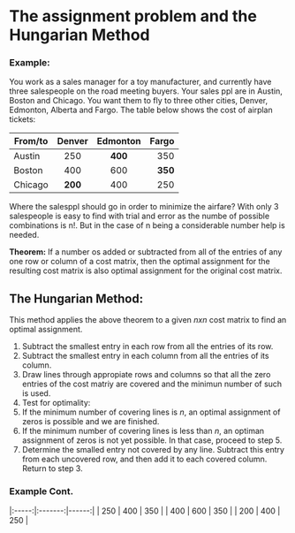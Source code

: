 # The assignment problem and the Hungarian Method


### Example:

You work as a sales manager for a toy manufacturer, and currently have three
salespeople on the road meeting buyers. Your sales ppl are in Austin, Boston
and Chicago. You want them to fly to three other cities, Denver, Edmonton,
Alberta and Fargo. The table below shows the cost of airplan tickets:

|From/to |Denver |Edmonton | Fargo |
|------- |:-----:|:-------:|------:|
|Austin  | 250   |**400**  |  350  |
|Boston  | 400   | 600     |**350**|
|Chicago |**200**| 400     |  250  |

Where the salesppl should go in order to minimize the airfare?
With only 3 salespeople is easy to find with trial and error as the numbe of
possible combinations is n!. But in the case of n being a considerable number
help is needed.

**Theorem:** If a number os added or subtracted from all of the entries of any
one row or column of a cost matrix, then the optimal assignment for the 
resulting cost matrix is also optimal assignment for the original cost matrix.


## The Hungarian Method:

This method applies the above theorem to a given _nxn_ cost matrix to find
an optimal assignment.

1. Subtract the smallest entry in each row from all the entries of its row.
2. Subtract the smallest entry in each column from all the entries of its 
column.
3. Draw lines through appropiate rows and columns so that all the zero entries
of the cost matriy are covered and the minimun number of such is used.
4. Test for optimality: 
  1. If the minimum number of covering lines is _n_, an optimal assignment of
  zeros is possible and we are finished.
  2. If the minimum number of covering lines is less than _n_, an optiman
  assignment of zeros is not yet possible. In that case, proceed to step 5.
5. Determine the smalled entry not covered by any line. Subtract this entry
from each uncovered row, and then add it to each covered column. Return to 
step 3.

### Example Cont.


|:-----:|:-------:|------:|
| 250   |  400    |  350  |
| 400   | 600     |  350  |
|  200  | 400     |  250  |

